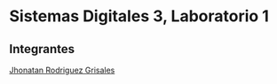 # Sistemas Digitales 3, Laboratorio 1

## Integrantes

[Jhonatan Rodriguez Grisales](https://github.com/Jhonatan-3011)